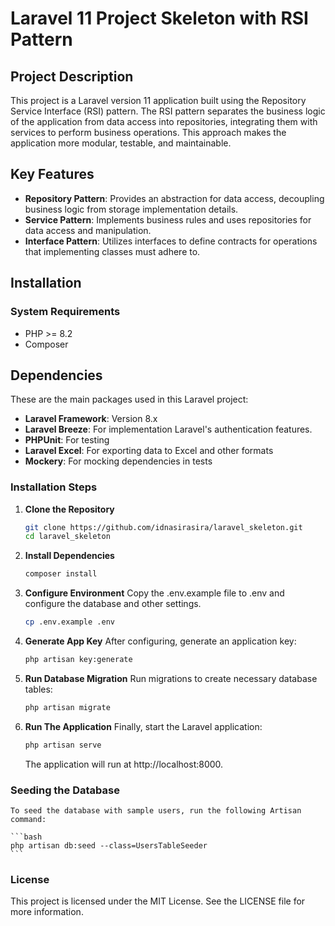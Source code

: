 # Laravel 11 Project Skeleton with RSI Pattern

## Project Description

This project is a Laravel version 11 application built using the Repository Service Interface (RSI) pattern. The RSI pattern separates the business logic of the application from data access into repositories, integrating them with services to perform business operations. This approach makes the application more modular, testable, and maintainable.

## Key Features

-   **Repository Pattern**: Provides an abstraction for data access, decoupling business logic from storage implementation details.
-   **Service Pattern**: Implements business rules and uses repositories for data access and manipulation.
-   **Interface Pattern**: Utilizes interfaces to define contracts for operations that implementing classes must adhere to.

## Installation

### System Requirements

-   PHP >= 8.2
-   Composer

## Dependencies

These are the main packages used in this Laravel project:

-   **Laravel Framework**: Version 8.x
-   **Laravel Breeze**: For implementation Laravel's authentication features.
-   **PHPUnit**: For testing
-   **Laravel Excel**: For exporting data to Excel and other formats
-   **Mockery**: For mocking dependencies in tests

### Installation Steps

1. **Clone the Repository**

    ```bash
    git clone https://github.com/idnasirasira/laravel_skeleton.git
    cd laravel_skeleton
    ```

2. **Install Dependencies**

    ```bash
    composer install
    ```

3. **Configure Environment**
   Copy the .env.example file to .env and configure the database and other settings.

    ```bash
    cp .env.example .env
    ```

4. **Generate App Key**
   After configuring, generate an application key:

    ```bash
    php artisan key:generate
    ```

5. **Run Database Migration**
   Run migrations to create necessary database tables:

    ```bash
    php artisan migrate
    ```

6. **Run The Application**
   Finally, start the Laravel application:

    ```bash
    php artisan serve
    ```

    The application will run at http://localhost:8000.

### Seeding the Database

    To seed the database with sample users, run the following Artisan command:

    ```bash
    php artisan db:seed --class=UsersTableSeeder
    ```

### License

This project is licensed under the MIT License. See the LICENSE file for more information.
